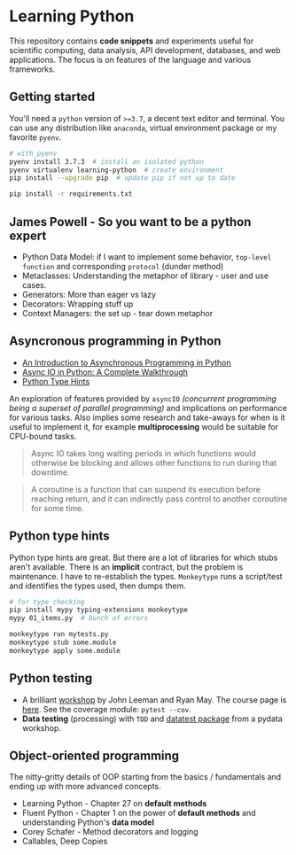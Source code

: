 # Learning Python

This repository contains **code snippets** and experiments useful for scientific computing, data analysis, API development, databases, and web applications. The focus is on features of the language and various frameworks.


## Getting started

You'll need a `python` version of `>=3.7`, a decent text editor and terminal. You can use any distribution like `anaconda`, virtual environment package or my favorite `pyenv`. 

```bash
# with pyenv
pyenv install 3.7.3  # install an isolated python
pyenv virtualenv learning-python  # create environment
pip install --upgrade pip  # update pip if not up to date

pip install -r requirements.txt
```



## James Powell - So you want to be a python expert

* Python Data Model: if I want to implement some behavior, `top-level function` and corresponding `protocol` (dunder method)
* Metaclasses: Understanding the metaphor of library - user and use cases.
* Generators: More than eager vs lazy
* Decorators: Wrapping stuff up
* Context Managers: the set up - tear down metaphor


## Asyncronous programming in Python

* [An Introduction to Asynchronous Programming in Python](https://medium.com/velotio-perspectives/an-introduction-to-asynchronous-programming-in-python-af0189a88bbb)
* [Async IO in Python: A Complete Walkthrough](https://realpython.com/async-io-python/)
* [Python Type Hints](https://www.youtube.com/watch?v=pMgmKJyWKn8)


An exploration of features provided by `asyncIO` *(concurrent programming
 being a superset of parallel programming)* and implications on
  performance for various tasks. Also implies some research and take-aways for
  when is it useful to implement it, for example **multiprocessing** would be
  suitable for CPU-bound tasks.

> Async IO takes long waiting periods in which
  functions would otherwise be blocking and allows other functions to run during
  that downtime.

> A coroutine is a function that can suspend its execution before reaching
> return, and it can indirectly pass control to another coroutine for some time.

## Python type hints

Python type hints are great. But there are a lot of libraries for which stubs aren't available. There is an **implicit** contract, but the problem is maintenance. I have to re-establish the types. `Monkeytype` runs a script/test and identifies the types used, then dumps them.

```bash
# for type checking
pip install mypy typing-extensions monkeytype
mypy 01_items.py  # bunch of errors

monkeytype run mytests.py
monkeytype stub some.module
monkeytype apply some.module
```


## Python testing

* A brilliant [workshop](https://www.youtube.com/watch?v=LX2ksGYXJ80&t=3750s) by John Leeman and Ryan May. The course page is [here](https://leemangeophysicalllc.github.io/testing-with-python/). See the coverage module: `pytest --cov`.
* **Data testing** (processing) with `TDD` and [datatest package](https://datatest.readthedocs.io/en/stable/) from a pydata workshop.


## Object-oriented programming

The nitty-gritty details of OOP starting from the basics / fundamentals and ending up with more advanced concepts.

* Learning Python - Chapter 27 on **default methods**
* Fluent Python - Chapter 1 on the power of **default methods** and
 understanding Python's **data model**
* Corey Schafer - Method decorators and logging
* Callables, Deep Copies

